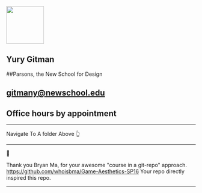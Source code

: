 
<img src="https://github.com/yury-g/Parsons/blob/master/images/BioPhoto.png" width="100">

## Yury Gitman

##Parsons, the New School for Design

## gitmany@newschool.edu

## Office hours by appointment



---

Navigate To A folder Above 👆

---


👏 

Thank you Bryan Ma, for your awesome "course in a git-repo" approach.  
https://github.com/whoisbma/Game-Aesthetics-SP16 
Your repo directly inspired this repo. 

---
